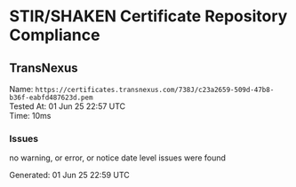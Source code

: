 # STIR/SHAKEN Certificate Repository Compliance

## TransNexus

Name: `https://certificates.transnexus.com/738J/c23a2659-509d-47b8-b36f-eabfd487623d.pem`\
Tested At: 01 Jun 25 22:57 UTC\
Time: 10ms

### Issues

no warning, or error, or notice date level issues were found

Generated: 01 Jun 25 22:59 UTC